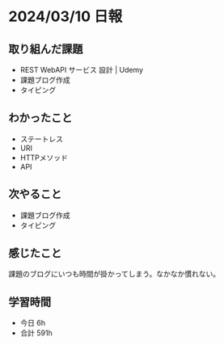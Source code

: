 # 2024/03/10 日報

## 取り組んだ課題
- REST WebAPI サービス 設計 | Udemy
- 課題ブログ作成
- タイピング

## わかったこと
- ステートレス
- URI
- HTTPメソッド
- API

## 次やること
- 課題ブログ作成
- タイピング

## 感じたこと
課題のブログにいつも時間が掛かってしまう。なかなか慣れない。

## 学習時間
- 今日 6h
- 合計 591h
